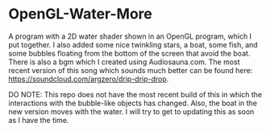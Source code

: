 # OpenGL-Water-More
A program with a 2D water shader shown in an OpenGL program, which I put together. I also added some nice twinkling stars, a boat, some fish, and some bubbles floating from the bottom of the screen that avoid the boat. There is also a bgm which I created using Audiosauna.com. The most recent version of this song which sounds much better can be found here: https://soundcloud.com/argzero/drip-drip-drop.


DO NOTE: This repo does not have the most recent build of this in which the interactions with the bubble-like objects has changed. Also, the boat in the new version moves with the water. I will try to get to updating this as soon as I have the time.
